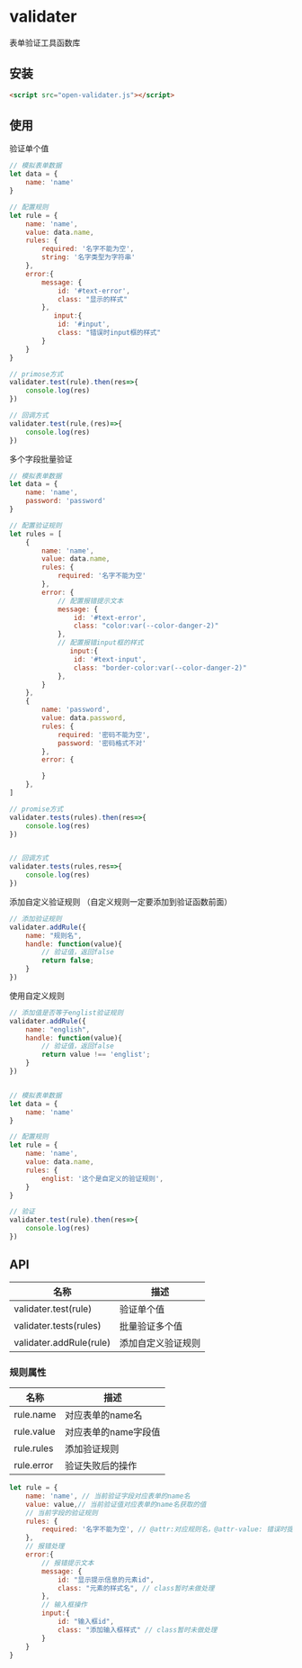 # validater

表单验证工具函数库

## 安装

```html
<script src="open-validater.js"></script>
```

## 使用

验证单个值

```js
// 模拟表单数据
let data = {
    name: 'name'
}

// 配置规则 
let rule = {
    name: 'name',
    value: data.name,
    rules: {
        required: '名字不能为空',
        string: '名字类型为字符串'
    },
    error:{
        message: {
            id: '#text-error',
            class: "显示的样式"
        },
           input:{
            id: '#input',
            class: "错误时input框的样式"
        }
    }
}

// primose方式
validater.test(rule).then(res=>{
    console.log(res)
})

// 回调方式
validater.test(rule,(res)=>{
    console.log(res)
})
```

多个字段批量验证

```js
// 模拟表单数据
let data = {
    name: 'name',
    password: 'password'
}

// 配置验证规则
let rules = [
    {
        name: 'name',
        value: data.name,
        rules: {
            required: '名字不能为空'
        },
        error: {
            // 配置报错提示文本
            message: {
                id: '#text-error',
                class: "color:var(--color-danger-2)"
            },
            // 配置报错input框的样式
               input:{
                id: '#text-input',
                class: "border-color:var(--color-danger-2)"
            }, 
        }
    },
    {
        name: 'password',
        value: data.password,
        rules: {
            required: '密码不能为空',
            password: '密码格式不对'
        },
        error: {

        }
    },
]

// promise方式
validater.tests(rules).then(res=>{
    console.log(res)
})


// 回调方式
validater.tests(rules,res=>{
    console.log(res)
})
```

添加自定义验证规则
（自定义规则一定要添加到验证函数前面）

```js
// 添加验证规则
validater.addRule({
    name: "规则名",
    handle: function(value){
        // 验证值，返回false
        return false;
    }
})
```

使用自定义规则

```js
// 添加值是否等于englist验证规则
validater.addRule({
    name: "english",
    handle: function(value){
        // 验证值，返回false
        return value !== 'englist';
    }
})


// 模拟表单数据
let data = {
    name: 'name'
}

// 配置规则 
let rule = {
    name: 'name',
    value: data.name,
    rules: {
        englist: '这个是自定义的验证规则',
    }
}

// 验证
validater.test(rule).then(res=>{
    console.log(res)
})
```

## API

| 名称                     | 描述        |
| ---------------------- | --------- |
| validater.test(rule)    | 验证单个值     |
| validater.tests(rules)  | 批量验证多个值   |
| validater.addRule(rule) | 添加自定义验证规则 |

### 规则属性

| 名称                     | 描述        |
| ---------------------- | --------- |
| rule.name    | 对应表单的name名     |
| rule.value  | 对应表单的name字段值   |
| rule.rules | 添加验证规则 |
| rule.error | 验证失败后的操作 |

```js
let rule = {
    name: 'name', // 当前验证字段对应表单的name名
    value: value,// 当前验证值对应表单的name名获取的值
    // 当前字段的验证规则
    rules: {
        required: '名字不能为空', // @attr:对应规则名，@attr-value: 错误时提示信息
    },
    // 报错处理
    error:{
        // 报错提示文本
        message: {
            id: "显示提示信息的元素id",
            class: "元素的样式名", // class暂时未做处理
        },
        // 输入框操作
        input:{
            id: "输入框id",
            class: "添加输入框样式" // class暂时未做处理
        }
    }
}
```
